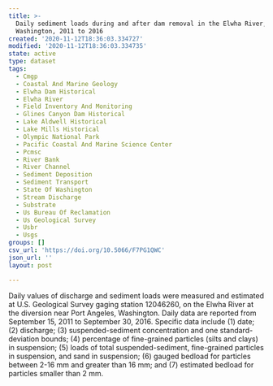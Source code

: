 ```yaml
---
title: >-
  Daily sediment loads during and after dam removal in the Elwha River,
  Washington, 2011 to 2016
created: '2020-11-12T18:36:03.334727'
modified: '2020-11-12T18:36:03.334735'
state: active
type: dataset
tags:
  - Cmgp
  - Coastal And Marine Geology
  - Elwha Dam Historical
  - Elwha River
  - Field Inventory And Monitoring
  - Glines Canyon Dam Historical
  - Lake Aldwell Historical
  - Lake Mills Historical
  - Olympic National Park
  - Pacific Coastal And Marine Science Center
  - Pcmsc
  - River Bank
  - River Channel
  - Sediment Deposition
  - Sediment Transport
  - State Of Washington
  - Stream Discharge
  - Substrate
  - Us Bureau Of Reclamation
  - Us Geological Survey
  - Usbr
  - Usgs
groups: []
csv_url: 'https://doi.org/10.5066/F7PG1QWC'
json_url: ''
layout: post

---
```

Daily values of discharge and sediment loads were measured and estimated at U.S. Geological Survey gaging station 12046260, on the Elwha River at the diversion near Port Angeles, Washington. Daily data are reported from September 15, 2011 to September 30, 2016. Specific data include (1) date; (2) discharge; (3) suspended-sediment concentration and one standard-deviation bounds; (4) percentage of fine-grained particles (silts and clays) in suspension; (5) loads of total suspended-sediment, fine-grained particles in suspension, and sand in suspension; (6) gauged bedload for particles between 2-16 mm and greater than 16 mm; and (7) estimated bedload for particles smaller than 2 mm.
